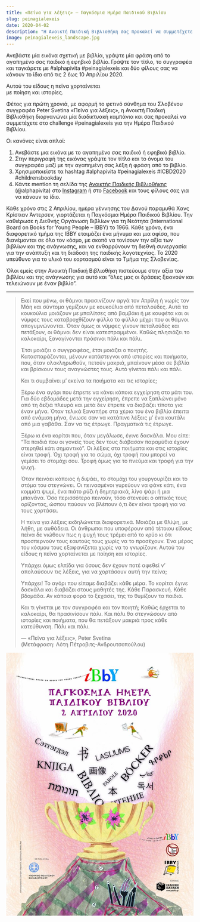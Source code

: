 ```yaml
---
title: «Πείνα για λέξεις» – Παγκόσμια Ημέρα Παιδικού Βιβλίου
slug: peinagialexeis
date: 2020-04-02
description: "H Ανοικτή Παιδική Βιβλιοθήκη σας προκαλεί να συμμετέχετε στο challenge #peinagialexeis για την Ημέρα Παιδικού Βιβλίου, με αφορμή τον φετινό σύνθημα του Σλοβένου συγγραφέα Peter Svetina «Πείνα για Λέξεις» και τον φετινό εορτασμό του Παιδικού Βιβλίου από το ελληνικό τμήμα της IBBY."
image: peinagialexeis_landscape.jpg
---
```


Ανεβάστε μία εικόνα σχετική με βιβλία, γράψτε μία φράση από το αγαπημένο σας παιδικό ή εφηβικό βιβλίο. Γράψτε τον τίτλο, το συγγραφέα και ταγκάρετε με #alphapivita #peinagialexeis και δύο φίλους σας να κάνουν το ίδιο από τις 2 έως 10 Απριλίου 2020.

<p class="callout fullwidth">Αυτού του είδους η πείνα χορταίνεται<br> με ποίηση και ιστορίες.</p>

Φέτος για πρώτη χρονιά, με αφορμή το φετινό σύνθημα του Σλοβένου συγγραφέα Peter Svetina «Πείνα για λέξεις», η Ανοικτή Παιδική Βιβλιοθήκη διοργανώνει μία διαδικτυακή καμπάνια και σας προκαλεί να συμμετέχετε στο challenge #peinagialexeis για την Ημέρα Παιδικού Βιβλίου.

Οι κανόνες είναι απλοί:

1. Ανεβάστε μια εικόνα με το αγαπημένο σας παιδικό ή εφηβικό βιβλίο.
2. Στην περιγραφή της εικόνας γράψτε τον τίτλο και το όνομα του συγγραφέα μαζί με την αγαπημένη σας λέξη ή φράση από το βιβλίο.
3. Χρησιμοποιείστε τα hashtag #alphapivita #peinagialexeis #ICBD2020 #childrensbookday
4. Κάντε mention τη σελίδα της [Ανοικτής Παιδικής Βιβλιοθήκης](https://alphapivita.gr]) (@alphapivita) στο [Instagram](https://www.instagram.com/alphapivita/) ή στο [Facebook](https://www.facebook.com/alphapivita/) και τους φίλους σας για να κάνουν το ίδιο.

Κάθε χρόνο στις 2 Απριλίου, ημέρα γέννησης του Δανού παραμυθά  Χανς Κρίστιαν Άντερσεν, γιορτάζεται η Παγκόσμια Ημέρα Παιδικού Βιβλίου. Την καθιέρωσε η Διεθνής Οργάνωση Βιβλίων για τη Νεότητα (International Board on Books for Young People – IBBY) το 1966. Κάθε χρόνο, ένα διαφορετικό τμήμα της ΙΒΒΥ ετοιμάζει ένα μήνυμα και μια αφίσα, που διανέμονται σε όλο τον κόσμο, με σκοπό να τονίσουν την αξία των βιβλίων και της ανάγνωσης, και να ενθαρρύνουν τη διεθνή συνεργασία για την ανάπτυξη και τη διάδοση της παιδικής λογοτεχνίας.  Το 2020 υπεύθυνο για το υλικό του εορτασμού είναι το Τμήμα της Σλοβενίας.

Όλοι εμείς στην Ανοικτή Παιδική Βιβλιοθήκη πιστεύουμε στην αξία του βιβλίου και της ανάγνωσης για αυτό και “όλες μας οι δράσεις ξεκινούν και τελειώνουν με έναν βιβλίο”.

* * *


> Εκεί που μένω, οι θάμνοι πρασινίζουν αργά τον Απρίλη ή νωρίς τον Μάη και σύντομα γεμίζουν με κουκούλια από πεταλούδες. Αυτά τα κουκούλια μοιάζουν με μπαλίτσες από βαμβάκι ή με κουφέτα και οι νύμφες τους καταβροχθίζουν φύλλο το φύλλο μέχρι που οι θάμνοι απογυμνώνονται. Όταν όμως οι νύμφες γίνουν πεταλούδες και πετάξουν, οι θάμνοι δεν είναι κατεστραμμένοι. Καθώς πλησιάζει το καλοκαίρι, ξαναγίνονται πράσινοι πάλι και πάλι.
> 
> Έτσι μοιάζει ο συγγραφέας, έτσι μοιάζει ο ποιητής. Κατασπαράζονται, μένουν κατάστεγνοι από ιστορίες και ποιήματα, που, όταν ολοκληρωθούν, πετούν μακριά, μπαίνουν μέσα σε βιβλία και βρίσκουν τους αναγνώστες τους. Αυτό γίνεται πάλι και πάλι.
> 
> Και τι συμβαίνει μ’ εκείνα τα ποιήματα και τις ιστορίες;
> 
> Ξέρω ένα αγόρι που έπρεπε να κάνει κάποια εγχείρηση στο μάτι του. Για δύο εβδομάδες μετά την εγχείρηση, έπρεπε να ξαπλώνει μόνο από τη δεξιά πλευρά και μετά δεν έπρεπε να διαβάζει τίποτα για έναν μήνα. Όταν τελικά ξαναπήρε στα χέρια του ένα βιβλία έπειτα από ενάμιση μήνα, ένιωσε σαν να κατάπινε λέξεις μ’ ένα κουτάλι από μια γαβάθα. Σαν να τις έτρωγε. Πραγματικά τις έτρωγε.
> 
> Ξέρω κι ένα κορίτσι που, όταν μεγάλωσε, έγινε δασκάλα. Μου είπε: “Τα παιδιά που οι γονείς τους δεν τους διάβασαν παραμύθια έχουν στερηθεί κάτι σημαντικό”.
> Οι λέξεις στα ποιήματα και στις ιστορίες είναι τροφή. Όχι τροφή για το σώμα, όχι τροφή που μπορεί να γεμίσει το στομάχι σου. Τροφή όμως για το πνεύμα και τροφή για την ψυχή.
> 
> Όταν πεινάει κάποιος ή διψάει, το στομάχι του γουργουρίζει και το στόμα του στεγνώνει. Οι πεινασμένοι γυρεύουν να φάνε κάτι, ένα κομμάτι ψωμί, ένα πιάτο ρύζι ή δημητριακά, λίγο ψάρι ή μια μπανάνα. Όσο περισσότερο πεινούν, τόσο στενεύει ο οπτικός τους ορίζοντας, ώσπου παύουν να βλέπουν ό,τι δεν είναι τροφή για να τους χορτάσει.
> 
> Η πείνα για λέξεις εκδηλώνεται διαφορετικά. Μοιάζει με θλίψη, με λήθη, με αυθάδεια. Οι άνθρωποι που υποφέρουν από τέτοιου είδους πείνα δε νιώθουν πως η ψυχή τους τρέμει από το κρύο κι ότι προσπερνούν τους εαυτούς τους χωρίς να το προσέχουν. Ένα μέρος του κόσμου τους εξαφανίζεται χωρίς να το γνωρίζουν.
> Αυτού του είδους η πείνα χορταίνεται με ποίηση και ιστορίες.
> 
> Υπάρχει όμως ελπίδα για όσους δεν έχουν ποτέ αφεθεί ν’ απολαύσουν τις λέξεις, για να χορτάσουν αυτή την πείνα;
> 
> Υπάρχει! Το αγόρι που είπαμε διαβάζει κάθε μέρα. Το κορίτσι έγινε δασκάλα και διαβάζει στους μαθητές της. Κάθε Παρασκευή. Κάθε βδομάδα. Αν κάποια φορά το ξεχάσει, της το θυμίζουν τα παιδιά.
> 
> Και τι γίνεται με τον συγγραφέα και τον ποιητή; Καθώς έρχεται το καλοκαίρι, θα πρασινίσουν πάλι. Και πάλι θα στεγνώσουν από ιστορίες και ποιήματα, που θα πετάξουν μακριά προς κάθε κατεύθυνση. Πάλι και πάλι.
> 
> — «Πείνα για λέξεις», Peter Svetina  
> (Μετάφραση: Λότη Πέτροβιτς-Ανδρουτσοπούλου)


![](./poster-ibby.jpg)